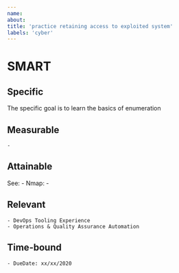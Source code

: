 ```yaml
---
name: 
about: 
title: 'practice retaining access to exploited system'
labels: 'cyber'
---
```


# SMART
## Specific
The specific goal is to learn the basics of enumeration

## Measurable
    - 

## Attainable
See:
    - Nmap: 
    - 

## Relevant
    - DevOps Tooling Experience
    - Operations & Quality Assurance Automation

## Time-bound
    - DueDate: xx/xx/2020

